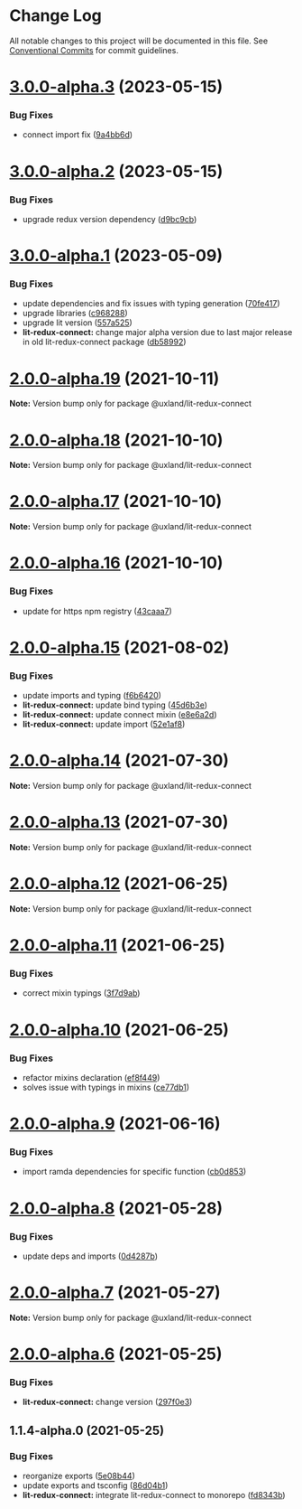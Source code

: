 # Change Log

All notable changes to this project will be documented in this file.
See [Conventional Commits](https://conventionalcommits.org) for commit guidelines.

# [3.0.0-alpha.3](https://github.com/uxland/lit/compare/@uxland/lit-redux-connect@3.0.0-alpha.2...@uxland/lit-redux-connect@3.0.0-alpha.3) (2023-05-15)


### Bug Fixes

* connect import fix ([9a4bb6d](https://github.com/uxland/lit/commit/9a4bb6d014687264df8653a80726f9d0f6cda7c6))





# [3.0.0-alpha.2](https://github.com/uxland/lit/compare/@uxland/lit-redux-connect@3.0.0-alpha.1...@uxland/lit-redux-connect@3.0.0-alpha.2) (2023-05-15)


### Bug Fixes

* upgrade redux version dependency ([d9bc9cb](https://github.com/uxland/lit/commit/d9bc9cb119f8f857b2e55962af64f6185dc484c6))





# [3.0.0-alpha.1](https://github.com/uxland/lit/compare/@uxland/lit-redux-connect@2.0.0-alpha.19...@uxland/lit-redux-connect@3.0.0-alpha.1) (2023-05-09)


### Bug Fixes

* update dependencies and fix issues with typing generation ([70fe417](https://github.com/uxland/lit/commit/70fe4175dfe186384898a4e243128f3948fe44c4))
* upgrade libraries ([c968288](https://github.com/uxland/lit/commit/c9682888a3d3fc2e730fdabcda1e84be633cb2c7))
* upgrade lit version ([557a525](https://github.com/uxland/lit/commit/557a525f3ceae6525b2bd2d336ea3feb52e6e26a))
* **lit-redux-connect:** change major alpha version due to last major release in old lit-redux-connect package ([db58992](https://github.com/uxland/lit/commit/db5899254e603c6b4c96a8093bfeed730c67eceb))





# [2.0.0-alpha.19](https://github.com/uxland/lit/compare/@uxland/lit-redux-connect@2.0.0-alpha.18...@uxland/lit-redux-connect@2.0.0-alpha.19) (2021-10-11)

**Note:** Version bump only for package @uxland/lit-redux-connect





# [2.0.0-alpha.18](https://github.com/uxland/lit/compare/@uxland/lit-redux-connect@2.0.0-alpha.17...@uxland/lit-redux-connect@2.0.0-alpha.18) (2021-10-10)

**Note:** Version bump only for package @uxland/lit-redux-connect





# [2.0.0-alpha.17](https://github.com/uxland/lit/compare/@uxland/lit-redux-connect@2.0.0-alpha.16...@uxland/lit-redux-connect@2.0.0-alpha.17) (2021-10-10)

**Note:** Version bump only for package @uxland/lit-redux-connect





# [2.0.0-alpha.16](https://github.com/uxland/lit/compare/@uxland/lit-redux-connect@2.0.0-alpha.15...@uxland/lit-redux-connect@2.0.0-alpha.16) (2021-10-10)


### Bug Fixes

* update for https npm registry ([43caaa7](https://github.com/uxland/lit/commit/43caaa7115605279ee77f92a89113ee8940a4941))





# [2.0.0-alpha.15](https://github.com/uxland/lit/compare/@uxland/lit-redux-connect@2.0.0-alpha.14...@uxland/lit-redux-connect@2.0.0-alpha.15) (2021-08-02)


### Bug Fixes

* update imports and typing ([f6b6420](https://github.com/uxland/lit/commit/f6b6420e4e1f68f15d4bb8f18d4935aaf15a90ff))
* **lit-redux-connect:** update bind typing ([45d6b3e](https://github.com/uxland/lit/commit/45d6b3e0e578d506b10b84b49c0395e90a17e50e))
* **lit-redux-connect:** update connect mixin ([e8e6a2d](https://github.com/uxland/lit/commit/e8e6a2d31436663d668886092e5ee455f24b10e5))
* **lit-redux-connect:** update import ([52e1af8](https://github.com/uxland/lit/commit/52e1af8f6bff22f649a3bb3b9deab1de163dfbc1))





# [2.0.0-alpha.14](https://github.com/uxland/lit/compare/@uxland/lit-redux-connect@2.0.0-alpha.13...@uxland/lit-redux-connect@2.0.0-alpha.14) (2021-07-30)

**Note:** Version bump only for package @uxland/lit-redux-connect





# [2.0.0-alpha.13](https://github.com/uxland/lit/compare/@uxland/lit-redux-connect@2.0.0-alpha.12...@uxland/lit-redux-connect@2.0.0-alpha.13) (2021-07-30)

**Note:** Version bump only for package @uxland/lit-redux-connect





# [2.0.0-alpha.12](https://github.com/uxland/lit/compare/@uxland/lit-redux-connect@2.0.0-alpha.11...@uxland/lit-redux-connect@2.0.0-alpha.12) (2021-06-25)

**Note:** Version bump only for package @uxland/lit-redux-connect





# [2.0.0-alpha.11](https://github.com/uxland/lit/compare/@uxland/lit-redux-connect@2.0.0-alpha.10...@uxland/lit-redux-connect@2.0.0-alpha.11) (2021-06-25)


### Bug Fixes

* correct mixin typings ([3f7d9ab](https://github.com/uxland/lit/commit/3f7d9abca478328e4b06ab2a908f2c3b34b0a78f))





# [2.0.0-alpha.10](https://github.com/uxland/lit/compare/@uxland/lit-redux-connect@2.0.0-alpha.9...@uxland/lit-redux-connect@2.0.0-alpha.10) (2021-06-25)


### Bug Fixes

* refactor mixins declaration ([ef8f449](https://github.com/uxland/lit/commit/ef8f449337f416c54e3196109656a72d0e836dbc))
* solves issue with typings in mixins ([ce77db1](https://github.com/uxland/lit/commit/ce77db16e4d7f413d3a39ba986941905b78e1614))





# [2.0.0-alpha.9](https://github.com/uxland/lit/compare/@uxland/lit-redux-connect@2.0.0-alpha.8...@uxland/lit-redux-connect@2.0.0-alpha.9) (2021-06-16)


### Bug Fixes

* import ramda dependencies for specific function ([cb0d853](https://github.com/uxland/lit/commit/cb0d8530ac56848fddb99eea10165a66526d51e5))





# [2.0.0-alpha.8](https://github.com/uxland/lit/compare/@uxland/lit-redux-connect@2.0.0-alpha.7...@uxland/lit-redux-connect@2.0.0-alpha.8) (2021-05-28)


### Bug Fixes

* update deps and imports ([0d4287b](https://github.com/uxland/lit/commit/0d4287b2b11bab8f8d6358dac57ce16ae5579bde))





# [2.0.0-alpha.7](https://github.com/uxland/lit/compare/@uxland/lit-redux-connect@2.0.0-alpha.6...@uxland/lit-redux-connect@2.0.0-alpha.7) (2021-05-27)

**Note:** Version bump only for package @uxland/lit-redux-connect





# [2.0.0-alpha.6](https://github.com/uxland/lit/compare/@uxland/lit-redux-connect@1.1.4-alpha.0...@uxland/lit-redux-connect@2.0.0-alpha.6) (2021-05-25)


### Bug Fixes

* **lit-redux-connect:** change version ([297f0e3](https://github.com/uxland/lit/commit/297f0e3cea7bb2bb130bdddb69d0836fc3e41bfa))





## 1.1.4-alpha.0 (2021-05-25)


### Bug Fixes

* reorganize exports ([5e08b44](https://github.com/uxland/lit/commit/5e08b44998179d4801ee679d03735eca90bcd9e1))
* update exports and tsconfig ([86d04b1](https://github.com/uxland/lit/commit/86d04b1a86be5bb25ae795a1154dc4de277e0fe7))
* **lit-redux-connect:** integrate lit-redux-connect to monorepo ([fd8343b](https://github.com/uxland/lit/commit/fd8343b7f3632b8c9794f5311d334f9f3ba06820))
